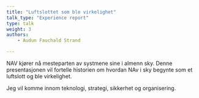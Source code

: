 ```yaml
---
title: "Luftslottet som ble virkelighet"
talk_type: "Experience report"
type: talk
weight: 3
authors:
    - Audun Fauchald Strand

---
```

NAV kjører nå mesteparten av systmene sine i almenn sky. Denne presentasjonen vil fortelle historien om hvordan NAv i sky begynte som et luftslott og ble virkelighet. 

Jeg vil komme innom teknologi, strategi, sikkerhet og organisering. 

